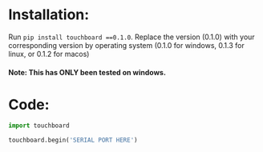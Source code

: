 # Installation:

Run ```pip install touchboard ==0.1.0```. Replace the version (0.1.0) with your corresponding version by operating system (0.1.0 for windows, 0.1.3 for linux, or 0.1.2 for macos)

#### Note: This has ONLY been tested on windows.
# Code:

```py
import touchboard

touchboard.begin('SERIAL PORT HERE')
```
